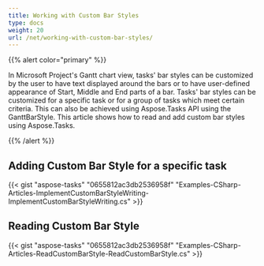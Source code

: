 ```yaml
---
title: Working with Custom Bar Styles
type: docs
weight: 20
url: /net/working-with-custom-bar-styles/
---
```


{{% alert color="primary" %}} 

In Microsoft Project's Gantt chart view, tasks' bar styles can be customized by the user to have text displayed around the bars or to have user-defined appearance of Start, Middle and End parts of a bar. Tasks' bar styles can be customized for a specific task or for a group of tasks which meet certain criteria. This can also be achieved using Aspose.Tasks API using the GanttBarStyle. This article shows how to read and add custom bar styles using Aspose.Tasks.

{{% /alert %}} 
## **Adding Custom Bar Style for a specific task**


{{< gist "aspose-tasks" "0655812ac3db2536958f" "Examples-CSharp-Articles-ImplementCustomBarStyleWriting-ImplementCustomBarStyleWriting.cs" >}}
## **Reading Custom Bar Style**


{{< gist "aspose-tasks" "0655812ac3db2536958f" "Examples-CSharp-Articles-ReadCustomBarStyle-ReadCustomBarStyle.cs" >}}
